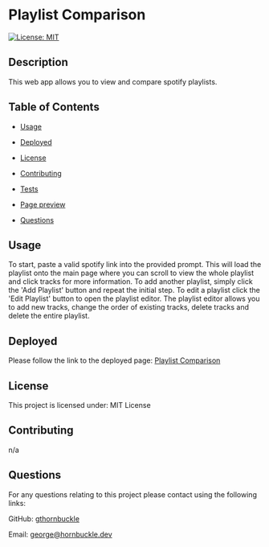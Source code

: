 # Playlist Comparison
[![License: MIT](https://img.shields.io/badge/License-MIT-yellow.svg)](https://opensource.org/licenses/MIT)

## Description

This web app allows you to view and compare spotify playlists.

## Table of Contents

* [Usage](#usage)

* [Deployed](#deployed)

* [License](#license)

* [Contributing](#contributing)

* [Tests](#tests)

* [Page preview](#page-preview)

* [Questions](#questions)

## Usage

To start, paste a valid spotify link into the provided prompt. This will load the playlist onto the main page where you can scroll to view the whole playlist and click tracks for more information. To add another playlist, simply click the 'Add Playlist' button and repeat the initial step. To edit a playlist click the 'Edit Playlist' button to open the playlist editor. The playlist editor allows you to add new tracks, change the order of existing tracks, delete tracks and delete the entire playlist.

## Deployed

Please follow the link to the deployed page: [Playlist Comparison](https://playlist-comparison-v2.vercel.app/)

## License

This project is licensed under: MIT License

## Contributing

n/a

## Questions

For any questions relating to this project please contact using the following links:

GitHub: [gthornbuckle](https://github.com/gthornbuckle/)

Email: [george@hornbuckle.dev](george@hornbuckle.dev)
